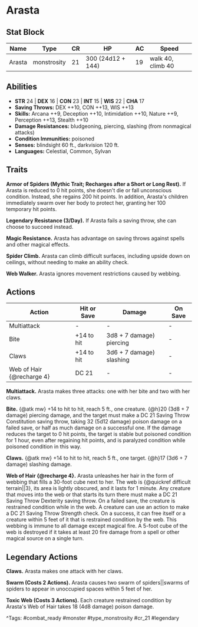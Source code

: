 # Arasta

## Stat Block

| Name | Type | CR | HP | AC | Speed |
|------|------|----|----|----|-------|
| Arasta | monstrosity | 21 | 300 (24d12 + 144) | 19 | walk 40, climb 40 |

## Abilities

- **STR** 24 | **DEX** 16 | **CON** 23 | **INT** 15 | **WIS** 22 | **CHA** 17
- **Saving Throws:** DEX ++10, CON ++13, WIS ++13  
- **Skills:** Arcana ++9, Deception ++10, Intimidation ++10, Nature ++9, Perception ++13, Stealth ++10  
- **Damage Resistances:** bludgeoning, piercing, slashing (from nonmagical attacks)  
- **Condition Immunities:** poisoned  
- **Senses:** blindsight 60 ft., darkvision 120 ft.  
- **Languages:** Celestial, Common, Sylvan

## Traits

**Armor of Spiders (Mythic Trait; Recharges after a Short or Long Rest).** If Arasta is reduced to 0 hit points, she doesn't die or fall unconscious condition. Instead, she regains 200 hit points. In addition, Arasta's children immediately swarm over her body to protect her, granting her 100 temporary hit points.

**Legendary Resistance (3/Day).** If Arasta fails a saving throw, she can choose to succeed instead.

**Magic Resistance.** Arasta has advantage on saving throws against spells and other magical effects.

**Spider Climb.** Arasta can climb difficult surfaces, including upside down on ceilings, without needing to make an ability check.

**Web Walker.** Arasta ignores movement restrictions caused by webbing.


## Actions

| Action | Hit or Save | Damage | On Save |
|--------|--------------|--------|----------|
| Multiattack | - | - | - |
| Bite | +14 to hit | 3d8 + 7 damage) piercing | - |
| Claws | +14 to hit | 3d6 + 7 damage) slashing | - |
| Web of Hair {@recharge 4} | DC 21 | - | - |

**Multiattack.** Arasta makes three attacks: one with her bite and two with her claws.

**Bite.** {@atk mw} +14 to hit to hit, reach 5 ft., one creature. {@h}20 (3d8 + 7 damage) piercing damage, and the target must make a DC 21 Saving Throw Constitution saving throw, taking 32 (5d12 damage) poison damage on a failed save, or half as much damage on a successful one. If the damage reduces the target to 0 hit points, the target is stable but poisoned condition for 1 hour, even after regaining hit points, and is paralyzed condition while poisoned condition in this way.

**Claws.** {@atk mw} +14 to hit to hit, reach 5 ft., one target. {@h}17 (3d6 + 7 damage) slashing damage.

**Web of Hair {@recharge 4}.** Arasta unleashes her hair in the form of webbing that fills a 30-foot cube next to her. The web is {@quickref difficult terrain||3}, its area is lightly obscured, and it lasts for 1 minute. Any creature that moves into the web or that starts its turn there must make a DC 21 Saving Throw Dexterity saving throw. On a failed save, the creature is restrained condition while in the web. A creature can use an action to make a DC 21 Saving Throw Strength check. On a success, it can free itself or a creature within 5 feet of it that is restrained condition by the web. This webbing is immune to all damage except magical fire. A 5-foot cube of the web is destroyed if it takes at least 20 fire damage from a spell or other magical source on a single turn.

## Legendary Actions

**Claws.** Arasta makes one attack with her claws.

**Swarm (Costs 2 Actions).** Arasta causes two swarm of spiders||swarms of spiders to appear in unoccupied spaces within 5 feet of her.

**Toxic Web (Costs 3 Actions).** Each creature restrained condition by Arasta's Web of Hair takes 18 (4d8 damage) poison damage.



^Tags: #combat_ready #monster #type_monstrosity #cr_21 #legendary